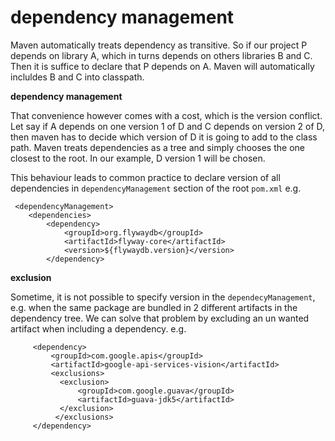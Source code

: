 # dependency management

Maven automatically treats dependency as transitive. So if our project P depends on library A, which in turns depends 
on others libraries B and C. Then it is suffice to declare that P depends on A. Maven will automatically incluldes B and C 
into classpath.

**dependency management**

That convenience however comes with a cost, which is the version conflict. Let say if A depends on one version 1 of D and C 
depends on version 2 of D, then maven has to decide which version of D it is going to add to the class path. Maven treats
dependencies as a tree and simply chooses the one closest to the root. In our example, D version 1 will be chosen. 

This behaviour leads to common practice to declare version of all dependencies in `dependencyManagement` section of 
the root `pom.xml`  e.g.

     <dependencyManagement>
        <dependencies>
            <dependency>
                <groupId>org.flywaydb</groupId>
                <artifactId>flyway-core</artifactId>
                <version>${flywaydb.version}</version>
            </dependency>

**exclusion**

Sometime, it is not possible to specify version in the `dependecyManagement`, e.g. when the same package are bundled in 2 different artifacts in the dependency tree. We can solve that problem by excluding an un wanted artifact when including a dependency. e.g.

         <dependency>
             <groupId>com.google.apis</groupId>
             <artifactId>google-api-services-vision</artifactId>
             <exclusions>
               <exclusion>
                   <groupId>com.google.guava</groupId>
                   <artifactId>guava-jdk5</artifactId>
               </exclusion>
              </exclusions>
         </dependency>


